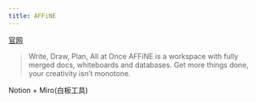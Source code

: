 ```yaml
---
title: AFFiNE
---
```

[官网](https://affine.pro/)
> Write, Draw, Plan, All at Once
> AFFiNE is a workspace with fully merged docs, whiteboards and databases.
Get more things done, your creativity isn’t monotone.

Notion + Miro(白板工具)
